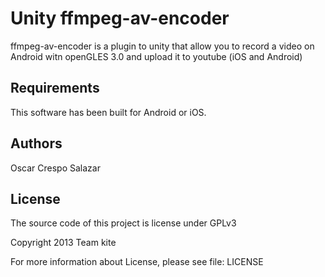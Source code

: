 # Unity ffmpeg-av-encoder

ffmpeg-av-encoder is a plugin to unity that allow you to record a video on Android witn openGLES 3.0 and upload it to youtube (iOS and Android)


Requirements
------------
This software has been built for Android or iOS.

Authors
-------
Oscar Crespo Salazar

License
-------
The source code of this project is license under GPLv3

Copyright 2013 Team kite

For more information about License, please see file: LICENSE
